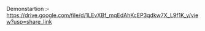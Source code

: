Demonstartion :- https://drive.google.com/file/d/1LEvXBf_mqEdAhKcEP3qdkw7X_L9f1K_y/view?usp=share_link

